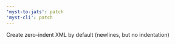 ```yaml
---
'myst-to-jats': patch
'myst-cli': patch
---
```


Create zero-indent XML by default (newlines, but no indentation)
